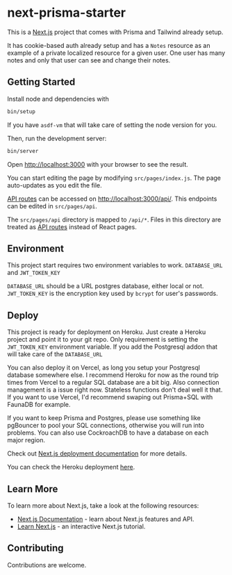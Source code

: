 # next-prisma-starter

This is a [Next.js](https://nextjs.org/) project that comes with Prisma and Tailwind already setup.

It has cookie-based auth already setup and has a `Notes` resource as an example of a private localized resource for a given user. One user has many notes and only that user can see and change their notes.

## Getting Started

Install node and dependencies with
```bash
bin/setup
```

If you have `asdf-vm` that will take care of setting the node version for you.

Then, run the development server:

```bash
bin/server
```

Open [http://localhost:3000](http://localhost:3000) with your browser to see the result.

You can start editing the page by modifying `src/pages/index.js`. The page auto-updates as you edit the file.

[API routes](https://nextjs.org/docs/api-routes/introduction) can be accessed on [http://localhost:3000/api/](http://localhost:3000/api). This endpoints can be edited in `src/pages/api`.

The `src/pages/api` directory is mapped to `/api/*`. Files in this directory are treated as [API routes](https://nextjs.org/docs/api-routes/introduction) instead of React pages.

## Environment

This project start requires two environment variables to work. `DATABASE_URL` and `JWT_TOKEN_KEY`

`DATABASE_URL` should be a URL postgres database, either local or not.
`JWT_TOKEN_KEY` is the encryption key used by `bcrypt` for user's passwords.

## Deploy

This project is ready for deployment on Heroku. Just create a Heroku project and point it to your git repo. Only requirement is setting the `JWT_TOKEN_KEY` environment variable. If you add the Postgresql addon that will take care of the `DATABASE_URL`

You can also deploy it on Vercel, as long you setup your Postgresql database somewhere else. I recommend Heroku for now as the round trip times from Vercel to a regular SQL database are a bit big. Also connection management is a issue right now. Stateless functions don't deal well it that. If you want to use Vercel, I'd recommend swaping out Prisma+SQL with FaunaDB for example.

If you want to keep Prisma and Postgres, please use something like pgBouncer to pool your SQL connections, otherwise you will run into problems. You can also use CockroachDB to have a database on each major region.

Check out [Next.js deployment documentation](https://nextjs.org/docs/deployment) for more details.

You can check the Heroku deployment [here](https://next-prisma-starter.herokuapp.com/).

## Learn More

To learn more about Next.js, take a look at the following resources:

- [Next.js Documentation](https://nextjs.org/docs) - learn about Next.js features and API.
- [Learn Next.js](https://nextjs.org/learn) - an interactive Next.js tutorial.

## Contributing

Contributions are welcome.
